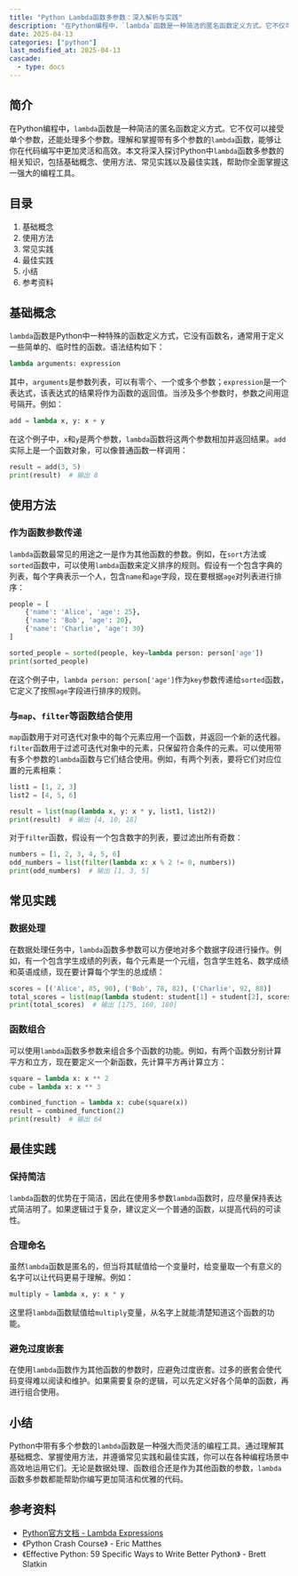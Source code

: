 ```yaml
---
title: "Python Lambda函数多参数：深入解析与实践"
description: "在Python编程中，`lambda`函数是一种简洁的匿名函数定义方式。它不仅可以接受单个参数，还能处理多个参数。理解和掌握带有多个参数的`lambda`函数，能够让你在代码编写中更加灵活和高效。本文将深入探讨Python中`lambda`函数多参数的相关知识，包括基础概念、使用方法、常见实践以及最佳实践，帮助你全面掌握这一强大的编程工具。"
date: 2025-04-13
categories: ["python"]
last_modified_at: 2025-04-13
cascade:
  - type: docs
---
```



## 简介
在Python编程中，`lambda`函数是一种简洁的匿名函数定义方式。它不仅可以接受单个参数，还能处理多个参数。理解和掌握带有多个参数的`lambda`函数，能够让你在代码编写中更加灵活和高效。本文将深入探讨Python中`lambda`函数多参数的相关知识，包括基础概念、使用方法、常见实践以及最佳实践，帮助你全面掌握这一强大的编程工具。

<!-- more -->
## 目录
1. 基础概念
2. 使用方法
3. 常见实践
4. 最佳实践
5. 小结
6. 参考资料

## 基础概念
`lambda`函数是Python中一种特殊的函数定义方式，它没有函数名，通常用于定义一些简单的、临时性的函数。语法结构如下：
```python
lambda arguments: expression
```
其中，`arguments`是参数列表，可以有零个、一个或多个参数；`expression`是一个表达式，该表达式的结果将作为函数的返回值。当涉及多个参数时，参数之间用逗号隔开。例如：
```python
add = lambda x, y: x + y
```
在这个例子中，`x`和`y`是两个参数，`lambda`函数将这两个参数相加并返回结果。`add`实际上是一个函数对象，可以像普通函数一样调用：
```python
result = add(3, 5)
print(result)  # 输出 8
```

## 使用方法
### 作为函数参数传递
`lambda`函数最常见的用途之一是作为其他函数的参数。例如，在`sort`方法或`sorted`函数中，可以使用`lambda`函数来定义排序的规则。假设有一个包含字典的列表，每个字典表示一个人，包含`name`和`age`字段，现在要根据`age`对列表进行排序：
```python
people = [
    {'name': 'Alice', 'age': 25},
    {'name': 'Bob', 'age': 20},
    {'name': 'Charlie', 'age': 30}
]

sorted_people = sorted(people, key=lambda person: person['age'])
print(sorted_people)
```
在这个例子中，`lambda person: person['age']`作为`key`参数传递给`sorted`函数，它定义了按照`age`字段进行排序的规则。

### 与`map`、`filter`等函数结合使用
`map`函数用于对可迭代对象中的每个元素应用一个函数，并返回一个新的迭代器。`filter`函数用于过滤可迭代对象中的元素，只保留符合条件的元素。可以使用带有多个参数的`lambda`函数与它们结合使用。例如，有两个列表，要将它们对应位置的元素相乘：
```python
list1 = [1, 2, 3]
list2 = [4, 5, 6]

result = list(map(lambda x, y: x * y, list1, list2))
print(result)  # 输出 [4, 10, 18]
```
对于`filter`函数，假设有一个包含数字的列表，要过滤出所有奇数：
```python
numbers = [1, 2, 3, 4, 5, 6]
odd_numbers = list(filter(lambda x: x % 2 != 0, numbers))
print(odd_numbers)  # 输出 [1, 3, 5]
```

## 常见实践
### 数据处理
在数据处理任务中，`lambda`函数多参数可以方便地对多个数据字段进行操作。例如，有一个包含学生成绩的列表，每个元素是一个元组，包含学生姓名、数学成绩和英语成绩，现在要计算每个学生的总成绩：
```python
scores = [('Alice', 85, 90), ('Bob', 78, 82), ('Charlie', 92, 88)]
total_scores = list(map(lambda student: student[1] + student[2], scores))
print(total_scores)  # 输出 [175, 160, 180]
```

### 函数组合
可以使用`lambda`函数多参数来组合多个函数的功能。例如，有两个函数分别计算平方和立方，现在要定义一个新函数，先计算平方再计算立方：
```python
square = lambda x: x ** 2
cube = lambda x: x ** 3

combined_function = lambda x: cube(square(x))
result = combined_function(2)
print(result)  # 输出 64
```

## 最佳实践
### 保持简洁
`lambda`函数的优势在于简洁，因此在使用多参数`lambda`函数时，应尽量保持表达式简洁明了。如果逻辑过于复杂，建议定义一个普通的函数，以提高代码的可读性。

### 合理命名
虽然`lambda`函数是匿名的，但当将其赋值给一个变量时，给变量取一个有意义的名字可以让代码更易于理解。例如：
```python
multiply = lambda x, y: x * y
```
这里将`lambda`函数赋值给`multiply`变量，从名字上就能清楚知道这个函数的功能。

### 避免过度嵌套
在使用`lambda`函数作为其他函数的参数时，应避免过度嵌套。过多的嵌套会使代码变得难以阅读和维护。如果需要复杂的逻辑，可以先定义好各个简单的函数，再进行组合使用。

## 小结
Python中带有多个参数的`lambda`函数是一种强大而灵活的编程工具。通过理解其基础概念、掌握使用方法，并遵循常见实践和最佳实践，你可以在各种编程场景中高效地运用它们。无论是数据处理、函数组合还是作为其他函数的参数，`lambda`函数多参数都能帮助你编写更加简洁和优雅的代码。

## 参考资料
- [Python官方文档 - Lambda Expressions](https://docs.python.org/3/tutorial/controlflow.html#lambda-expressions)
- 《Python Crash Course》 - Eric Matthes
- 《Effective Python: 59 Specific Ways to Write Better Python》 - Brett Slatkin